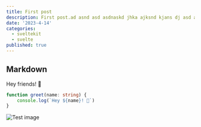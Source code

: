 ```yaml
---
title: First post
description: First post.ad asnd asd asdnaskd jhka ajksnd kjans dj asd asjdaksjdnkajwnd
date: '2023-4-14'
categories:
  - sveltekit
  - svelte
published: true
---
```


## Markdown

Hey friends! 👋

```ts
function greet(name: string) {
	console.log(`Hey ${name}! 👋`)
}
```

![Test image](/favicon.png)
